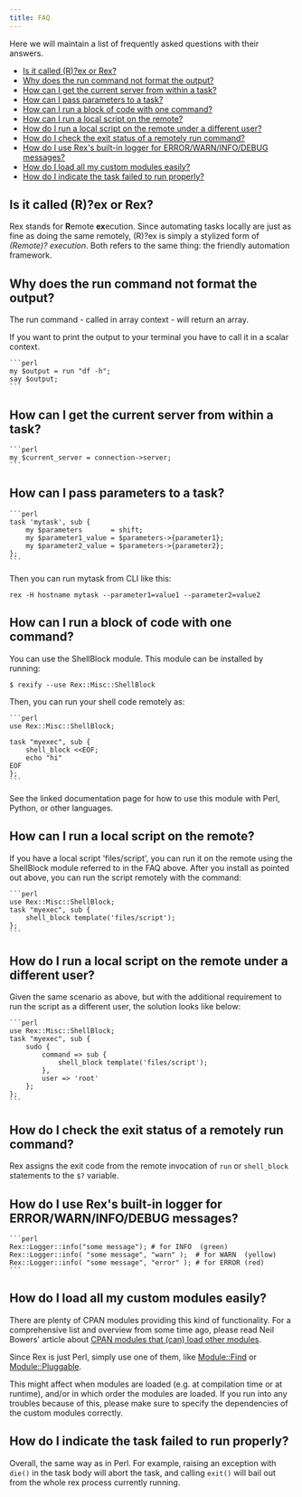 ```yaml
---
title: FAQ
---
```


Here we will maintain a list of frequently asked questions with their answers.

* [Is it called (R)?ex or Rex?](#isitcalledrexorrex)
* [Why does the run command not format the output?](#whydoestheruncommandnotformattheoutput)
* [How can I get the current server from within a task?](#howcanigetthecurrentserverfromwithinatask)
* [How can I pass parameters to a task?](#howcanipassparameterstoatask)
* [How can I run a block of code with one command?](#howcanirunablockofcodewithonecommand)
* [How can I run a local script on the remote?](#howcanirunalocalscriptontheremote)
* [How do I run a local script on the remote under a different user?](#howdoirunalocalscriptontheremoteunderadifferentuser)
* [How do I check the exit status of a remotely run command?](#howdoichecktheexitstatusofaremotelyruncommand)
* [How do I use Rex's built-in logger for ERROR/WARN/INFO/DEBUG messages?](#howdoiuserexsbuilt-inloggerforerrorwarninfodebugmessages)
* [How do I load all my custom modules easily?](#howdoiloadallmycustommoduleseasily)
* [How do I indicate the task failed to run properly?](#howdoiindicatethetaskfailedtorunproperly)

## Is it called (R)?ex or Rex?

Rex stands for **R**emote **ex**ecution. Since automating tasks locally are just as fine as doing the same remotely, (R)?ex is simply a stylized form of _(Remote)? execution_. Both refers to the same thing: the friendly automation framework.

## Why does the run command not format the output?

The run command - called in array context - will return an array.

If you want to print the output to your terminal you have to call it in a scalar context.

    ```perl
    my $output = run "df -h";
    say $output;
    ```

## How can I get the current server from within a task?

    ```perl
    my $current_server = connection->server;
    ```

## How can I pass parameters to a task?

    ```perl
    task 'mytask', sub {
        my $parameters       = shift;
        my $parameter1_value = $parameters->{parameter1};
        my $parameter2_value = $parameters->{parameter2};
    };
    ```

Then you can run mytask from CLI like this:

    rex -H hostname mytask --parameter1=value1 --parameter2=value2

## How can I run a block of code with one command?

You can use the ShellBlock module. This module can be installed by running:

    $ rexify --use Rex::Misc::ShellBlock

Then, you can run your shell code remotely as:

    ```perl
    use Rex::Misc::ShellBlock;
    
    task "myexec", sub {
        shell_block <<EOF;
        echo "hi"
    EOF
    };
    ```

See the linked documentation page for how to use this module with Perl, Python, or other languages.

## How can I run a local script on the remote?

If you have a local script 'files/script', you can run it on the remote using the ShellBlock module referred to in the FAQ above. After you install as pointed out above, you can run the script remotely with the command:

    ```perl
    use Rex::Misc::ShellBlock;
    task "myexec", sub {
        shell_block template('files/script');
    };
    ```

## How do I run a local script on the remote under a different user?

Given the same scenario as above, but with the additional requirement to run the script as a different user, the solution looks like below:

    ```perl
    use Rex::Misc::ShellBlock;
    task "myexec", sub {
        sudo {
            command => sub {
                shell_block template('files/script');
            },
            user => 'root'
        };
    };
    ```

## How do I check the exit status of a remotely run command?

Rex assigns the exit code from the remote invocation of `run` or `shell_block` statements to the `$?` variable.

## How do I use Rex's built-in logger for ERROR/WARN/INFO/DEBUG messages?

    ```perl
    Rex::Logger::info("some message"); # for INFO  (green)
    Rex::Logger::info( "some message", "warn" );  # for WARN  (yellow)
    Rex::Logger::info( "some message", "error" ); # for ERROR (red)
    ```

## How do I load all my custom modules easily?

There are plenty of CPAN modules providing this kind of functionality. For a comprehensive list and overview from some time ago, please read Neil Bowers' article about [CPAN modules that (can) load other modules](http://neilb.org/reviews/module-loading.html).

Since Rex is just Perl, simply use one of them, like [Module::Find](https://metacpan.org/pod/Module::Find) or [Module::Pluggable](https://metacpan.org/pod/Module::Pluggable).

This might affect when modules are loaded (e.g. at compilation time or at runtime), and/or in which order the modules are loaded. If you run into any troubles because of this, please make sure to specify the dependencies of the custom modules correctly.

## How do I indicate the task failed to run properly?

Overall, the same way as in Perl. For example, raising an exception with `die()` in the task body will abort the task, and calling `exit()` will bail out from the whole rex process currently running.
